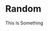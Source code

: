 # Random
<html>
  <head>
    <title>Life</title>
  </head>
  <body>
    <p>This Is Something</p>
  </body>
</html>
